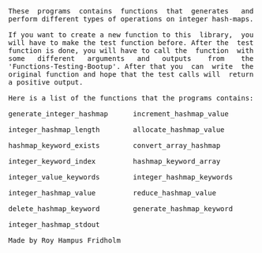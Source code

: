 
<pre>
These  programs  contains  functions  that  generates   and
perform different types of operations on integer hash-maps.

If you want to create a new function to this  library,  you
will have to make the test function before. After the  test
function is done, you will have to call the  function  with
some   different   arguments   and   outputs    from    the
'Functions-Testing-Bootup'. After that you  can  write  the
original function and hope that the test calls will  return
a positive output.

Here is a list of the functions that the programs contains:

generate_integer_hashmap      increment_hashmap_value

integer_hashmap_length        allocate_hashmap_value

hashmap_keyword_exists        convert_array_hashmap

integer_keyword_index         hashmap_keyword_array

integer_value_keywords        integer_hashmap_keywords

integer_hashmap_value         reduce_hashmap_value

delete_hashmap_keyword        generate_hashmap_keyword

integer_hashmap_stdout

Made by Roy Hampus Fridholm
</pre>
